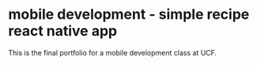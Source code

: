 # mobile development - simple recipe react native app
This is the final portfolio for a mobile development class at UCF. 
